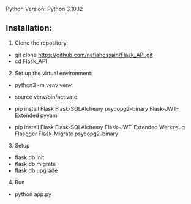 
Python Version: Python 3.10.12

## Installation:
1. Clone the repository:

  - git clone https://github.com/nafiahossain/Flask_API.git
  -  cd Flask_API

2. Set up the virtual environment:

- python3 -m venv venv

- source venv/bin/activate

- pip install Flask Flask-SQLAlchemy psycopg2-binary Flask-JWT-Extended pyyaml 

- pip install Flask Flask-SQLAlchemy Flask-JWT-Extended Werkzeug Flasgger Flask-Migrate psycopg2-binary


3. Setup

- flask db init
- flask db migrate
- flask db upgrade

4. Run

- python app.py
